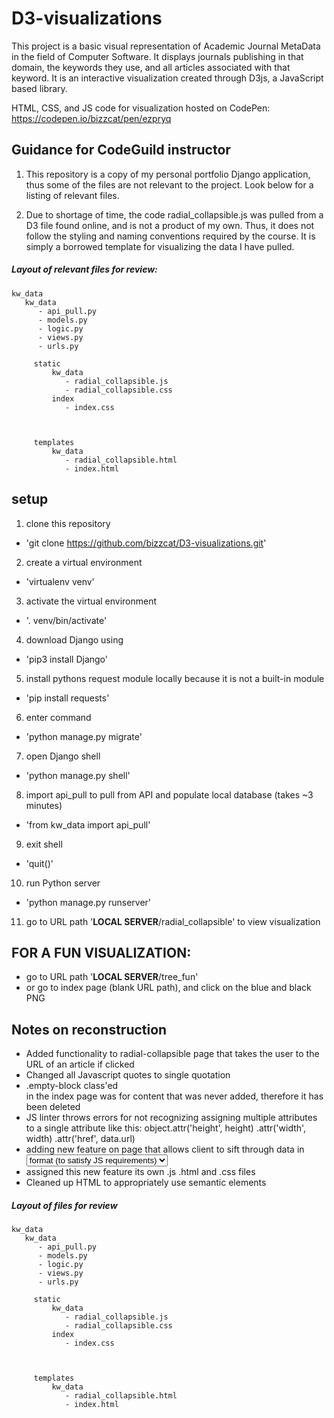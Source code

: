 # D3-visualizations
This project is a basic visual representation of Academic Journal MetaData in the field of Computer Software. It displays journals publishing in that domain, the keywords they use, and all articles associated with that keyword. It is an interactive visualization created through D3js, a JavaScript based library.

HTML, CSS, and JS code for visualization hosted on CodePen: https://codepen.io/bizzcat/pen/ezpryq


## Guidance for CodeGuild instructor
1. This repository is a copy of my personal portfolio Django application, thus some of the files are not relevant to the project. Look below for a listing of relevant files.

2. Due to shortage of time, the code radial_collapsible.js was pulled from a D3 file found online, and is not a product of my own. Thus, it does not follow the styling and naming conventions required by the course. It is simply a borrowed template for visualizing the data I have pulled.

##### Layout of relevant files for review:
    kw_data
       kw_data
          - api_pull.py
          - models.py
          - logic.py
          - views.py
          - urls.py

         static
             kw_data
                - radial_collapsible.js        
                - radial_collapsible.css
             index
                - index.css   



         templates
             kw_data
                - radial_collapsible.html
                - index.html


## setup
1. clone this repository
  - 'git clone https://github.com/bizzcat/D3-visualizations.git'

2. create a virtual environment
  - 'virtualenv venv'

3. activate the virtual environment
  - '. venv/bin/activate'

4. download Django using
  - 'pip3 install Django'

5. install pythons request module locally because it is not a built-in module
  - 'pip install requests'

6. enter command
  - 'python manage.py migrate'

7. open Django shell
  - 'python manage.py shell'

8. import api_pull to pull from API and populate local database (takes ~3 minutes)
  - 'from kw_data import api_pull'

9. exit shell
  - 'quit()'

10. run Python server
  - 'python manage.py runserver'

11. go to URL path '**LOCAL SERVER**/radial_collapsible' to view visualization


## FOR A FUN VISUALIZATION:
  - go to URL path '**LOCAL SERVER**/tree_fun'
  - or go to index page (blank URL path), and click on the blue and black PNG

## Notes on reconstruction
  - Added functionality to radial-collapsible page that takes the user to the URL of an article if clicked
  - Changed all Javascript quotes to single quotation
  - .empty-block class'ed <div> in the index page was for content that was never added, therefore it has been deleted
  - JS linter throws errors for not recognizing assigning multiple attributes to a single attribute like this:
      object.attr('height', height)
        .attr('width', width)
        .attr('href', data.url)
  - adding new feature on page that allows client to sift through data in <select> <option> format (to satisfy JS requirements)
  - assigned this new feature its own .js .html and .css files
  - Cleaned up HTML to appropriately use semantic elements


##### Layout of files for *review*
    kw_data
       kw_data
          - api_pull.py
          - models.py
          - logic.py
          - views.py
          - urls.py

         static
             kw_data
                - radial_collapsible.js        
                - radial_collapsible.css
             index
                - index.css   



         templates
             kw_data
                - radial_collapsible.html
                - index.html

